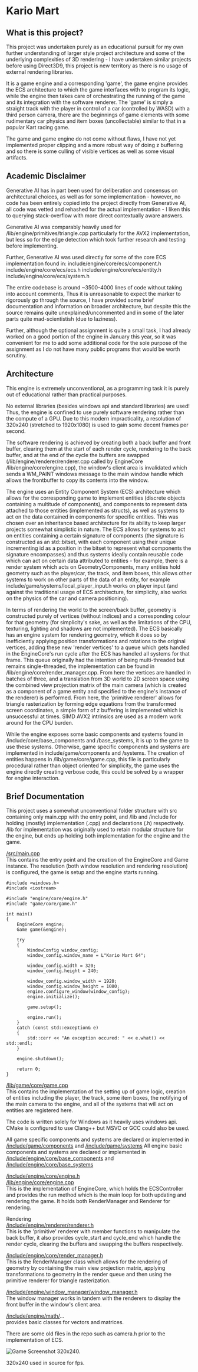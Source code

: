 # Kario Mart

## What is this project?
This project was undertaken purely as an educational pursuit for my own further understanding of larger style project architecture and some of the underlying complexities of 3D rendering - I have undertaken similar projects before using Direct3D9, this project is new territory as there is no usage of external rendering libraries.

It is a game engine and a corresponding 'game', the game engine provides the ECS architecture to which the game interfaces with to program its logic, while the engine then takes care of orchestrating the running of the game and its integration with the software renderer. The 'game' is simply a straight track with the player in control of a car (controlled by WASD) with a third person camera, there are the beginnings of game elements with some rudimentary car physics and item boxes (uncollectable) similar to that in a popular Kart racing game.

The game and game engine do not come without flaws, I have not yet implemented proper clipping and a more robust way of doing z buffering and so there is some culling of visible vertices as well as some visual artifacts.

## Academic Disclaimer
Generative AI has in part been used for deliberation and consensus on architectural choices, as well as for some implementation - however, no code has been entirely copied into the project directly from Generative AI, all code was vetted and rehashed for the actual implementation - I liken this to querying stack-overflow with more direct contextually aware answers.

Generative AI was comparably heavily used for /lib/engine/primitives/triangle.cpp particularly for the AVX2 implementation, but less so for the edge detection which took further research and testing before implementing.

Further, Generative AI was used directly for some of the core ECS implementation found in:
include/engine/core/ecs/component.h
include/engine/core/ecs/ecs.h
include/engine/core/ecs/entity.h
include/engine/core/ecs/system.h


The entire codebase is around ~3500-4000 lines of code without taking into account comments,
Thus it is unreasonable to expect the marker to rigorously go through the source, I have provided some brief documentation and information on broader architecture, but despite this the source remains quite unexplained/uncommented and in some of the later parts quite mad-scientistish (due to laziness).

Further, although the optional assignment is quite a small task, I had already worked on a good portion of the engine in January this year, so it was convenient for me to add some additional code for the sole purpose of the assignment as I do not have many public programs that would be worth scrutiny.

## Architecture

This engine is extremely unconventional, as a programming task it is purely out of educational rather than practical purposes.

No external libraries (besides windows api and standard libraries) are used! Thus, the engine is confined to use purely software rendering rather than the compute of a GPU. Due to this modern impracticality, a resolution of 320x240 (stretched to 1920x1080) is used to gain some decent frames per second.

The software rendering is achieved by creating both a back buffer and front buffer, clearing them at the start of each render cycle, rendering to the back buffer, and at the end of the cycle the buffers are swapped (/lib/engine/renderer/renderer.cpp called by EngineCore /lib/engine/core/engine.cpp), the window's client area is invalidated which sends a WM_PAINT windows message to the main window handle which allows the frontbuffer to copy its contents into the window.

The engine uses an Entity Component System (ECS) architecture which allows for the corresponding game to implement entities (discrete objects containing a multitude of components), and components to represent data attached to those entities (implemented as structs), as well as systems to act on the data contained in components for specific entities. This was chosen over an inheritance based architecture for its ability to keep larger projects somewhat simplistic in nature. The ECS allows for systems to act on entities containing a certain signature of components (the signature is constructed as an std::bitset, with each component using their unique incrementing id as a position in the bitset to represent what components the signature encompasses) and thus systems ideally contain reusable code which can act on certain data attributed to entities - for example, there is a render system which acts on GeometryComponents, many entities hold geometry such as the player/car, the track, and item boxes, this allows other systems to work on other parts of the data of an entity, for example include/game/systems/local_player_input.h works on player input (and against the traditional usage of ECS architecture, for simplicity, also works on the physics of the car and camera positioning).

In terms of rendering the world to the screen/back buffer, geometry is constructed purely of vertices (without indices) and a corresponding colour for that geometry (for simplicity's sake, as well as the limitations of the CPU, texturing, lighting and shadows are not implemented). The ECS basically has an engine system for rendering geometry, which it does so by inefficiently applying position transformations and rotations to the original vertices, adding these new 'render vertices' to a queue which gets handled in the EngineCore's run cycle after the ECS has handled all systems for that frame. This queue originally had the intention of being multi-threaded but remains single-threaded, the implementation can be found in /lib/engine/core/render_manager.cpp. From here the vertices are handled in batches of three, and a translation from 3D world to 2D screen space using the combined view projection matrix of the main camera (which is created as a component of a game entity and specified to the engine's instance of the renderer) is performed. From here, the 'primitive renderer' allows for triangle rasterization by forming edge equations from the transformed screen coordinates, a simple form of z buffering is implemented which is unsuccessful at times. SIMD AVX2 intrinsics are used as a modern work around for the CPU burden.

While the engine exposes some basic components and systems found in /include/core/base_components and /base_systems, it is up to the game to use these systems. Otherwise, game specific components and systems are implemented in include/game/components and /systems. The creation of entities happens in /lib/game/core/game.cpp, this file is particularly procedural rather than object oriented for simplicity, the game uses the engine directly creating verbose code, this could be solved by a wrapper for engine interaction.


## Brief Documentation

This project uses a somewhat unconventional folder structure with src containing only main.cpp with the entry point, and /lib and /include for holding (mostly) implementation (.cpp) and declarations (.h) respectively. /lib for implementation was originally used to retain modular structure for the engine, but ends up holding both implementation for the engine and the game.

[/src/main.cpp](src/main.cpp)  
This contains the entry point and the creation of the EngineCore and Game instance. The resolution (both window resolution and rendering resolution) is configured, the game is setup and the engine starts running. 

```
#include <windows.h>
#include <iostream>

#include "engine/core/engine.h"
#include "game/core/game.h"

int main()
{
    EngineCore engine;
    Game game(&engine);

    try
    {
        WindowConfig window_config;
        window_config.window_name = L"Kario Mart 64";

        window_config.width = 320;
        window_config.height = 240;

        window_config.window_width = 1920;
        window_config.window_height = 1080;
        engine.configure_window(window_config);
        engine.initialize();

        game.setup();

        engine.run();
    }
    catch (const std::exception& e)
    {
        std::cerr << "An exception occured: " << e.what() << std::endl;
    }

    engine.shutdown();

    return 0;
}
```

[/lib/game/core/game.cpp](lib/game/core/game.cpp)  
This contains the implementation of the setting up of game logic, creation of entities including the player, the track, some item boxes, the notifying of the main camera to the engine, and all of the systems that will act on entities are registered here.

The code is written solely for Windows as it heavily uses windows api. CMake is configured to use Clang++ but MSVC or GCC could also be used.

All game specific components and systems are declared or implemented in [/include/game/components](include/game/components) and [/include/game/systems](include/game/systems)
All engine basic components and systems are declared or implemented in [/include/engine/core/base_components](include/engine/core/base_components) and [/include/engine/core/base_systems](include/engine/core/base_systems)

[/include/engine/core/engine.h](include/engine/core/engine.h)  
[/lib/engine/core/engine.cpp](lib/engine/core/engine.cpp)  
This is the implementation of EngineCore, which holds the ECSController and provides the run method which is the main loop for both updating and rendering the game. It holds both RenderManager and Renderer for rendering.

Rendering  
[/include/engine/renderer/renderer.h](include/engine/renderer/renderer.h)  
This is the 'primitive' renderer with member functions to manipulate the back buffer, it also provides cycle_start and cycle_end which handle the render cycle, clearing the buffers and swapping the buffers respectively.

[/include/engine/core/render_manager.h](include/engine/core/render_manager.h)  
This is the RenderManager class which allows for the rendering of geometry by containing the main view projection matrix, applying transformations to geometry in the render queue and then using the primitive renderer for triangle rasterization.

[/include/engine/window_manager/window_manager.h](include/engine/window_manager/window_manager.h)  
The window manager works in tandem with the renderers to display the front buffer in the window's client area.


[/include/engine/math/](include/engine/math/)...  
provides basic classes for vectors and matrices.

There are some old files in the repo such as camera.h prior to the implementation of ECS.


![Game Screenshot 320x240.](https://github.com/benfrag/kario-mart/blob/main/game_screenshot.png?raw=true)

320x240 used in source for fps.
